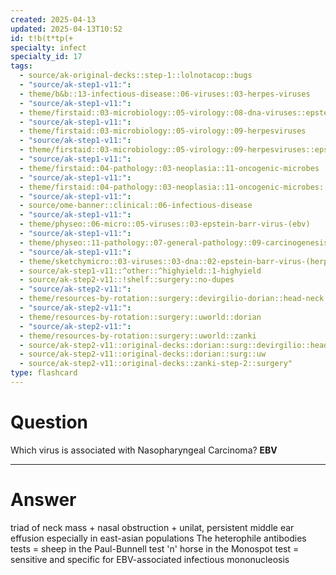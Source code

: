 ```yaml
---
created: 2025-04-13
updated: 2025-04-13T10:52
id: t!b(t*tp(+
specialty: infect
specialty_id: 17
tags:
  - source/ak-original-decks::step-1::lolnotacop::bugs
  - "source/ak-step1-v11:": 
  - theme/b&b::13-infectious-disease::06-viruses::03-herpes-viruses
  - "source/ak-step1-v11:": 
  - theme/firstaid::03-microbiology::05-virology::08-dna-viruses::epstein-barr-virus
  - "source/ak-step1-v11:": 
  - theme/firstaid::03-microbiology::05-virology::09-herpesviruses
  - "source/ak-step1-v11:": 
  - theme/firstaid::03-microbiology::05-virology::09-herpesviruses::epstein-barr-virus
  - "source/ak-step1-v11:": 
  - theme/firstaid::04-pathology::03-neoplasia::11-oncogenic-microbes
  - "source/ak-step1-v11:": 
  - theme/firstaid::04-pathology::03-neoplasia::11-oncogenic-microbes::ebv
  - "source/ak-step1-v11:": 
  - source/ome-banner::clinical::06-infectious-disease
  - "source/ak-step1-v11:": 
  - theme/physeo::06-micro::05-viruses::03-epstein-barr-virus-(ebv)
  - "source/ak-step1-v11:": 
  - theme/physeo::11-pathology::07-general-pathology::09-carcinogenesis
  - "source/ak-step1-v11:": 
  - theme/sketchymicro::03-viruses::03-dna::02-epstein-barr-virus-(herpesviridae)
  - source/ak-step1-v11::^other::^highyield::1-highyield
  - source/ak-step2-v11::!shelf::surgery::no-dupes
  - "source/ak-step2-v11:": 
  - theme/resources-by-rotation::surgery::devirgilio-dorian::head-neck
  - "source/ak-step2-v11:": 
  - theme/resources-by-rotation::surgery::uworld::dorian
  - "source/ak-step2-v11:": 
  - theme/resources-by-rotation::surgery::uworld::zanki
  - source/ak-step2-v11::original-decks::dorian::surg::devirgilio::head-neck
  - source/ak-step2-v11::original-decks::dorian::surg::uw
  - source/ak-step2-v11::original-decks::zanki-step-2::surgery"
type: flashcard
---
```


# Question
Which virus is associated with Nasopharyngeal Carcinoma?  **EBV**

---

# Answer
triad of neck mass + nasal obstruction + unilat, persistent middle ear effusion especially in east-asian populations  The heterophile antibodies tests = sheep in the Paul-Bunnell test 'n' horse in the Monospot test = sensitive and specific for EBV-associated infectious mononucleosis